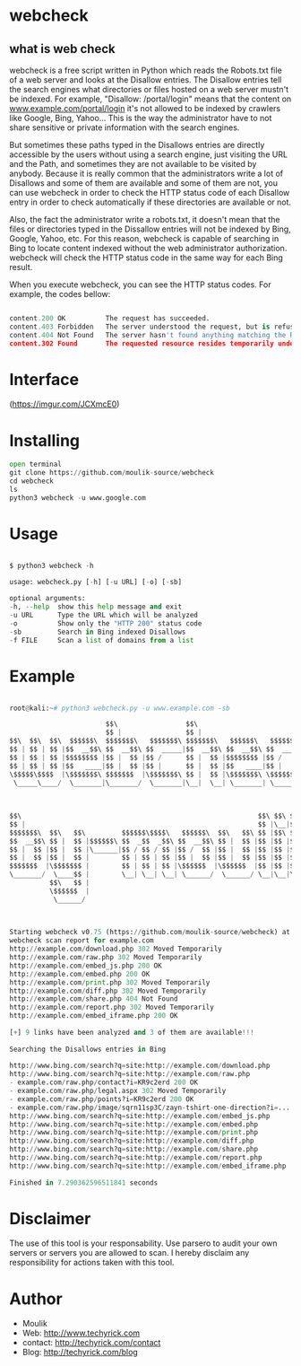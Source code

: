 # webcheck
## what is web check

webcheck is a free script written in Python which reads the Robots.txt file of a web server and looks at the Disallow entries. The Disallow entries tell the search engines what directories or files hosted on a web server mustn't be indexed. For example, "Disallow: /portal/login" means that the content on www.example.com/portal/login it's not allowed to be indexed by crawlers like Google, Bing, Yahoo... This is the way the administrator have to not share sensitive or private information with the search engines.

But sometimes these paths typed in the Disallows entries are directly accessible by the users without using a search engine, just visiting the URL and the Path, and sometimes they are not available to be visited by anybody. Because it is really common that the administrators write a lot of Disallows and some of them are available and some of them are not, you can use webcheck in order to check the HTTP status code of each Disallow entry in order to check automatically if these directories are available or not.

Also, the fact the administrator write a robots.txt, it doesn't mean that the files or directories typed in the Dissallow entries will not be indexed by Bing, Google, Yahoo, etc. For this reason, webcheck is capable of searching in Bing to locate content indexed without the web administrator authorization. webcheck will check the HTTP status code in the same way for each Bing result.

When you execute webcheck, you can see the HTTP status codes. For example, the codes bellow:

```python

content.200 OK          The request has succeeded.
content.403 Forbidden   The server understood the request, but is refusing to fulfill it.
content.404 Not Found   The server hasn't found anything matching the Request-URI.
content.302 Found       The requested resource resides temporarily under a different URI.

```

# Interface

(https://imgur.com/JCXmcE0)

# Installing 

```python
open terminal
git clone https://github.com/moulik-source/webcheck
cd webcheck
ls
python3 webcheck -u www.google.com
```

# Usage

```python

$ python3 webcheck -h
    
usage: webcheck.py [-h] [-u URL] [-o] [-sb]

optional arguments:
-h, --help  show this help message and exit
-u URL      Type the URL which will be analyzed
-o          Show only the "HTTP 200" status code
-sb         Search in Bing indexed Disallows
-f FILE     Scan a list of domains from a list

```

# Example

```python

root@kali:~# python3 webcheck.py -u www.example.com -sb

                        $$\                 $$\                           $$\       
                        $$ |                $$ |                          $$ |      
$$\  $$\  $$\  $$$$$$\  $$$$$$$\   $$$$$$$\ $$$$$$$\   $$$$$$\   $$$$$$$\ $$ |  $$\ 
$$ | $$ | $$ |$$  __$$\ $$  __$$\ $$  _____|$$  __$$\ $$  __$$\ $$  _____|$$ | $$  |
$$ | $$ | $$ |$$$$$$$$ |$$ |  $$ |$$ /      $$ |  $$ |$$$$$$$$ |$$ /      $$$$$$  / 
$$ | $$ | $$ |$$   ____|$$ |  $$ |$$ |      $$ |  $$ |$$   ____|$$ |      $$  _$$<  
\$$$$$\$$$$  |\$$$$$$$\ $$$$$$$  |\$$$$$$$\ $$ |  $$ |\$$$$$$$\ \$$$$$$$\ $$ | \$$\ 
 \_____\____/  \_______|\_______/  \_______|\__|  \__| \_______| \_______|\__|  \__|
                                                                                    
                                                                                    
                                                                                    
$$\                                                           $$\ $$\ $$\           
$$ |                                                          $$ |\__|$$ |          
$$$$$$$\  $$\   $$\         $$$$$$\$$$$\   $$$$$$\  $$\   $$\ $$ |$$\ $$ |  $$\     
$$  __$$\ $$ |  $$ |$$$$$$\ $$  _$$  _$$\ $$  __$$\ $$ |  $$ |$$ |$$ |$$ | $$  |    
$$ |  $$ |$$ |  $$ |\______|$$ / $$ / $$ |$$ /  $$ |$$ |  $$ |$$ |$$ |$$$$$$  /     
$$ |  $$ |$$ |  $$ |        $$ | $$ | $$ |$$ |  $$ |$$ |  $$ |$$ |$$ |$$  _$$<      
$$$$$$$  |\$$$$$$$ |        $$ | $$ | $$ |\$$$$$$  |\$$$$$$  |$$ |$$ |$$ | \$$\     
\_______/  \____$$ |        \__| \__| \__| \______/  \______/ \__|\__|\__|  \__|    
          $$\   $$ |                                                                
          \$$$$$$  |                                                                
           \______/                                                                 
                                                                                    
                                                                                    

Starting webcheck v0.75 (https://github.com/moulik-source/webcheck) at 05/22/14 11:12:55
webcheck scan report for example.com
http://example.com/download.php 302 Moved Temporarily
http://example.com/raw.php 302 Moved Temporarily
http://example.com/embed_js.php 200 OK
http://example.com/embed.php 200 OK
http://example.com/print.php 302 Moved Temporarily
http://example.com/diff.php 302 Moved Temporarily
http://example.com/share.php 404 Not Found
http://example.com/report.php 302 Moved Temporarily
http://example.com/embed_iframe.php 200 OK
                                         
[+] 9 links have been analyzed and 3 of them are available!!!
                                         
Searching the Disallows entries in Bing
                                         
http://www.bing.com/search?q=site:http://example.com/download.php
http://www.bing.com/search?q=site:http://example.com/raw.php
- example.com/raw.php/contact?i=KR9c2erd 200 OK
- example.com/raw.php/legal.aspx 302 Moved Temporarily
- example.com/raw.php/points?i=KR9c2erd 200 OK
- example.com/raw.php/image/sqrn11sp3C/zayn-tshirt-one-direction?i=... 302 Moved Temporarily
http://www.bing.com/search?q=site:http://example.com/embed_js.php
http://www.bing.com/search?q=site:http://example.com/embed.php
http://www.bing.com/search?q=site:http://example.com/print.php
http://www.bing.com/search?q=site:http://example.com/diff.php
http://www.bing.com/search?q=site:http://example.com/share.php
http://www.bing.com/search?q=site:http://example.com/report.php
http://www.bing.com/search?q=site:http://example.com/embed_iframe.php
                                         
Finished in 7.290362596511841 seconds 

```



# Disclaimer

The use of this tool is your responsability. Use parsero to audit your own servers or servers you are allowed to scan. I hereby disclaim any responsibility for actions taken with this tool.

# Author

- Moulik
- Web: http://www.techyrick.com
- contact: http://techyrick.com/contact
- Blog: http://techyrick.com/blog
                
                
